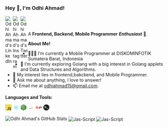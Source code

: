 <h3 title="hehehe"> Hey 👋, I'm Odhi Ahmad!</h3>

<a href="https://www.linkedin.com/in/odhi-ahmad-hidayat-526040119">
  <img align="left" alt="Odhi Ahmad's LinkedIn" width="24px" src="https://cdn.jsdelivr.net/npm/simple-icons@v3/icons/linkedin.svg" />
</a>
<a href="https://www.instagram.com/odhiahmad">
  <img align="left" alt="Odhi Ahmad's Instagram" width="24px" src="https://cdn.jsdelivr.net/npm/simple-icons@v3/icons/instagram.svg" />
</a>
<a href="https://twitter.com/odhiahmad">
  <img align="left" alt="Odhi Ahmad's Twitter" width="24px" src="https://cdn.jsdelivr.net/npm/simple-icons@3.13.0/icons/twitter.svg" />
</a>




<br />
<br />

A **Frontend, Backend, Mobile Programmer** ***Enthusiast*** 🚀.
 


**About Me!**

- 👨🏽‍💻 I’m currently a Mobile Programmer at DISKOMINFOTIK Sumatera Barat, Indonesia
- 🌱 I’m currently exploring Golang with a big interest in Golang applets and Data Structures and Algorithms. 
- 🤔 My interest lies in frontend,bakckend, and Mobile Programmer.
- 💬 Ask me about anything, I love to answer!
- 📫 Email me at [odhiahmad15@gmail.com](mailto:odhiahmad15@gmail.com).



**Languages and Tools:**  



<code><img height="20" src="https://raw.githubusercontent.com/github/explore/80688e429a7d4ef2fca1e82350fe8e3517d3494d/topics/javascript/javascript.png"></code>
<code><img height="20" src="https://raw.githubusercontent.com/github/explore/80688e429a7d4ef2fca1e82350fe8e3517d3494d/topics/react/react.png"></code>
<code><img height="20" src="https://raw.githubusercontent.com/github/explore/80688e429a7d4ef2fca1e82350fe8e3517d3494d/topics/nodejs/nodejs.png"></code>
<code><img height="20" src="https://raw.githubusercontent.com/github/explore/80688e429a7d4ef2fca1e82350fe8e3517d3494d/topics/mysql/mysql.png"></code>
<code><img height="20" src="https://raw.githubusercontent.com/github/explore/80688e429a7d4ef2fca1e82350fe8e3517d3494d/topics/git/git.png"></code>
<code><img height="20" src="https://raw.githubusercontent.com/github/explore/80688e429a7d4ef2fca1e82350fe8e3517d3494d/topics/terminal/terminal.png"></code>

<img src="https://github-readme-stats.vercel.app/api?username=odhiahmad&show_icons=true&hide_border=true&count_private=true&theme=shades-of-purple&icon_color=fad000" alt="Odhi Ahmad's GitHub Stats">
<img align="center" src="https://github-readme-streak-stats.herokuapp.com/?user=odhiahmad&count_private=true&theme=radical" alt="Jas-Script" />
<img align="center" width=500 src="https://github-readme-stats.vercel.app/api/top-langs/?username=odhiahmad&count_private=true&theme=radical" alt="Jas-Script" />

